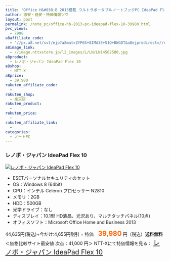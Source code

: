```yaml
---
title: 'Office H&#038;B 2013搭載 ウルトラポータブルノートブックPC IdeaPad Flex 10 セキュリティソフト付で特価39,980円！送料無料！'
author: 激安・格安・特価情報ツウ
layout: post
permalink: /note_pc/office-hb-2013-pc-ideapad-flex-10-39980.html
pvc_views:
  - 7998
a8affiliate_code:
  - '//px.a8.net/svt/ejp?a8mat=ZYP6S+8IMA3E+S1Q+BWGDT&a8ejpredirect=//nttxstore.jp/_II_LN14562580'
a8image_link:
  - //image.nttxstore.jp/l2_images/L/LN/LN14562580.jpg
a8product:
  - レノボ・ジャパン IdeaPad Flex 10
a8shop:
  - NTT-X
a8price:
  - 39,980
rakuten_affiliate_code:
  -
rakuten_shop:
  - 楽天店
rakuten_product:
  -
rakuten_price:
  -
rakuten_affiliate_link:
  -
categories:
  - ノートPC
---
```

### レノボ・ジャパン IdeaPad Flex 10

<div class="img-bg2 img_L">
  <a title="レノボ・ジャパン IdeaPad Flex 10" href="//px.a8.net/svt/ejp?a8mat=ZYP6S+8IMA3E+S1Q+BWGDT&a8ejpredirect=//nttxstore.jp/_II_LN14562580" target="_blank"><img src="//i1.wp.com/image.nttxstore.jp/l2_images/L/LN/LN14562580.jpg?resize=120%2C120" border="0" alt="レノボ・ジャパン IdeaPad Flex 10" style="border: 0pt none;" data-recalc-dims="1" /></a>
</div>

<!--more-->

  * ESETパーソナルセキュリティのセット
  * OS：Windows 8 (64bit)
  * CPU：インテル Celeron プロセッサー N2810
  * メモリ：2GB
  * HDD：500GB
  * 光学ドライブ：なし
  * ディスプレイ：10.1型 HD液晶、光沢あり、マルチタッチパネル(10点)
  * オフィスソフト：Microsoft Office Home and Business 2013

44,635円(税込)+今だけ:4,655円割引 = 特価　<span style="color: #ff6600; font-size: 150%;"><strong>39,980</strong></span> 円（税込）**送料無料**
＜価格比較サイト最安値 次点：41,000 円＞
NTT-Xにて特価情報を見る： <span style="font-size: 150%;"><a href="//px.a8.net/svt/ejp?a8mat=ZYP6S+8IMA3E+S1Q+BWGDT&a8ejpredirect=//nttxstore.jp/_II_LN14562580" target="_blank">レノボ・ジャパン IdeaPad Flex 10</a></p>